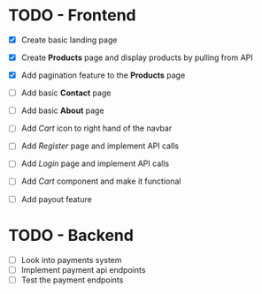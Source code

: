 # TODO - Frontend
  - [x] Create basic landing page
  - [x] Create **Products** page and display products by pulling from API
  - [x] Add pagination feature to the **Products** page
  - [ ] Add basic **Contact** page
  - [ ] Add basic **About** page
  - [ ] Add *Cart* icon to right hand of the navbar
  - [ ] Add *Register* page and implement API calls
  - [ ] Add *Login* page and implement API calls
  - [ ] Add *Cart* component and make it functional
  - [ ] Add payout feature


# TODO - Backend
  - [ ] Look into payments system
  - [ ] Implement payment api endpoints
  - [ ] Test the payment endpoints
